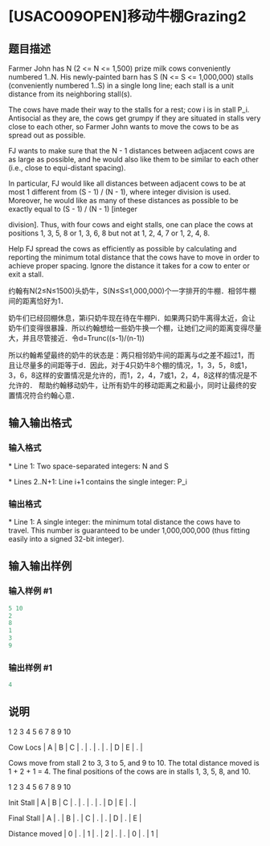 # [USACO09OPEN]移动牛棚Grazing2

## 题目描述

Farmer John has N (2 <= N <= 1,500) prize milk cows conveniently numbered 1..N. His newly-painted barn has S (N <= S <= 1,000,000) stalls (conveniently numbered 1..S) in a single long line; each stall is a unit distance from its neighboring stall(s).

The cows have made their way to the stalls for a rest; cow i is in stall P\_i. Antisocial as they are, the cows get grumpy if they are situated in stalls very close to each other, so Farmer John wants to move the cows to be as spread out as possible.

FJ wants to make sure that the N - 1 distances between adjacent cows are as large as possible, and he would also like them to be similar to each other (i.e., close to equi-distant spacing).

In particular, FJ would like all distances between adjacent cows to be at most 1 different from (S - 1) / (N - 1), where integer division is used. Moreover, he would like as many of these distances as possible to be exactly equal to (S - 1) / (N - 1) [integer

division]. Thus, with four cows and eight stalls, one can place the cows at positions 1, 3, 5, 8 or 1, 3, 6, 8 but not at 1, 2, 4, 7 or 1, 2, 4, 8.

Help FJ spread the cows as efficiently as possible by calculating and reporting the minimum total distance that the cows have to move in order to achieve proper spacing. Ignore the distance it takes for a cow to enter or exit a stall.

约翰有N(2≤N≤1500)头奶牛，S(N≤S≤1,000,000)个一字排开的牛棚．相邻牛棚间的距离恰好为1．

奶牛们已经回棚休息，第i只奶牛现在待在牛棚Pi．如果两只奶牛离得太近，会让奶牛们变得很暴躁．所以约翰想给一些奶牛换一个棚，让她们之间的距离变得尽量大，并且尽管接近．令d=Trunc((s-1)/(n-1))

所以约翰希望最终的奶牛的状态是：两只相邻奶牛间的距离与d之差不超过1，而且让尽量多的间距等于d．因此，对于4只奶牛8个棚的情况，1，3，5，8或1，3，6，8这样的安置情况是允许的，而1，2，4，7或1，2，4，8这样的情况是不允许的． 帮助约翰移动奶牛，让所有奶牛的移动距离之和最小，同时让最终的安置情况符合约翰心意．

## 输入输出格式

### 输入格式

\* Line 1: Two space-separated integers: N and S

\* Lines 2..N+1: Line i+1 contains the single integer: P\_i

### 输出格式

\* Line 1: A single integer: the minimum total distance the cows have to travel. This number is guaranteed to be under 1,000,000,000 (thus fitting easily into a signed 32-bit integer).

## 输入输出样例

### 输入样例 #1

```cpp
5 10 
2 
8 
1 
3 
9 

```
### 输出样例 #1

```cpp
4 

```
## 说明

1 2 3 4 5 6 7 8 9 10

Cow Locs | A | B | C | . | . | . | . | D | E | . |

Cows move from stall 2 to 3, 3 to 5, and 9 to 10. The total distance moved is 1 + 2 + 1 = 4. The final positions of the cows are in stalls 1, 3, 5, 8, and 10.

1 2 3 4 5 6 7 8 9 10

Init Stall | A | B | C | . | . | . | . | D | E | . |

Final Stall | A | . | B | . | C | . | . | D | . | E |

Distance moved | 0 | . | 1 | . | 2 | . | . | 0 | . | 1 | 

